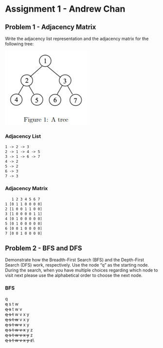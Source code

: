 # Assignment 1 - Andrew Chan

## Problem 1 - Adjacency Matrix
Write the adjacency list representation and the adjacency matrix for the following tree:

![Tree 1](imgs/tree1.png)
### Adjacency List
```
1 -> 2 -> 3
2 -> 1 -> 4 -> 5
3 -> 1 -> 6 -> 7
4 -> 2
5 -> 2
6 -> 3
7 -> 3
```
### Adjacency Matrix
```
   1 2 3 4 5 6 7
1 [0 1 1 0 0 0 0]
2 [1 0 0 1 1 0 0]
3 [1 0 0 0 0 1 1]
4 [0 1 0 0 0 0 0]
5 [0 1 0 0 0 0 0]
6 [0 0 1 0 0 0 0]
7 [0 0 1 0 0 0 0]
```
## Problem 2 - BFS and DFS
Demonstrate how the Breadth-First Search (BFS) and the Depth-First Search (DFS) work, respectively. Use the node “q” as the starting node. During the search, when you have multiple choices regarding which node to visit next please use the alphabetical order to choose the next node.
### BFS
q\
~~q~~ s t w\
~~q s~~ t w v\
~~q s t~~ w v x y\
~~q s t w~~ v x y\
~~q s t w v~~ x y\
~~q s t w v x~~ y z\
~~q s t w v x y~~ z\
~~q s t w v x y z~~\